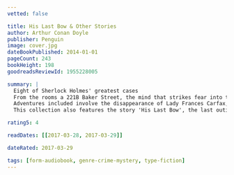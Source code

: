 ```yaml
---
vetted: false

title: His Last Bow & Other Stories
author: Arthur Conan Doyle
publisher: Penguin
image: cover.jpg
dateBookPublished: 2014-01-01
pageCount: 243
bookHeight: 198
goodreadsReviewId: 1955228005

summary: |
  Eight of Sherlock Holmes' greatest cases
  From the rooms a 221B Baker Street, the mind that strikes fear into the heart of London's criminal fraternity turns its attention to some of the strangest and most intriguing cases ever to be set before the great Sherlock Holmes.
  Adventures included involve the disappearance of Lady Frances Carfax, the mystery of the Devil's Foot, a deadly little box and a monstrous assassin on the streets of London. All test the courage of Dr Watson and the intellect of the greatest detective of them all, Mr Sherlock Holmes.
  This collection also features the story 'His Last Bow', the last outing of Holmes and Watson…

rating5: 4

readDates: [[2017-03-28, 2017-03-29]]

dateRated: 2017-03-29

tags: [form-audiobook, genre-crime-mystery, type-fiction]
---
```

